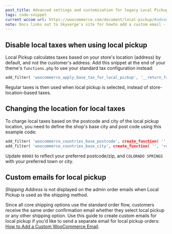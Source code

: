 ```yaml
---
post_title: Advanced settings and customization for legacy Local Pickup
tags: code-snippet
current wccom url: https://woocommerce.com/document/local-pickup/#advanced-settings-customization
note: Docs links out to Skyverge's site for howto add a custom email - do we have our own alternative?
---
```


## Disable local taxes when using local pickup

Local Pickup calculates taxes based on your store's location (address) by default, and not the customer's address. Add this snippet at the end of your theme's `functions.php` to use your standard tax configuration instead:

```php
add_filter( 'woocommerce_apply_base_tax_for_local_pickup', '__return_false' );
```

Regular taxes is then used when local pickup is selected, instead of store-location-based taxes. 

## Changing the location for local taxes

To charge local taxes based on the postcode and city of the local pickup location, you need to define the shop's base city and post code using this example code:

```php
add_filter( 'woocommerce_countries_base_postcode', create_function( '', 'return "80903";' ) );
add_filter( 'woocommerce_countries_base_city', create_function( '', 'return "COLORADO SPRINGS";' ) );
```

Update `80903` to reflect your preferred postcode/zip, and `COLORADO SPRINGS` with your preferred town or city.

## Custom emails for local pickup

_Shipping Address_ is not displayed on the admin order emails when Local Pickup is used as the shipping method.

Since all core shipping options use the standard order flow, customers receive the same order confirmation email whether they select local pickup or any other shipping option. 
Use this guide to create custom emails for local pickup if you'd like to send a separate email for local pickup orders: [How to Add a Custom WooCommerce Email](https://www.skyverge.com/blog/how-to-add-a-custom-woocommerce-email/).

